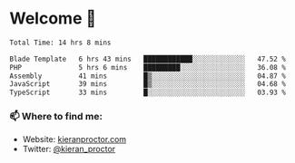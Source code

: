 # Welcome 🦘

<!--START_SECTION:waka-->

```txt
Total Time: 14 hrs 8 mins

Blade Template   6 hrs 43 mins   ████████████░░░░░░░░░░░░░   47.52 %
PHP              5 hrs 6 mins    █████████░░░░░░░░░░░░░░░░   36.08 %
Assembly         41 mins         █▒░░░░░░░░░░░░░░░░░░░░░░░   04.87 %
JavaScript       39 mins         █▒░░░░░░░░░░░░░░░░░░░░░░░   04.68 %
TypeScript       33 mins         █░░░░░░░░░░░░░░░░░░░░░░░░   03.93 %
```

<!--END_SECTION:waka-->

### 📫 Where to find me:

-   Website: [kieranproctor.com](https://kieranproctor.com/)
-   Twitter: [@kieran_proctor](https://twitter.com/kieran_proctor)
